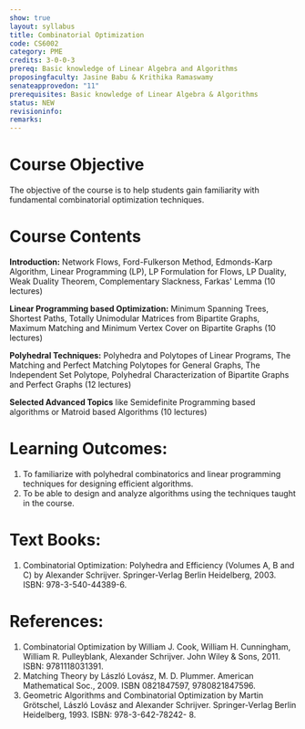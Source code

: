 ```yaml
---
show: true
layout: syllabus
title: Combinatorial Optimization
code: CS6002
category: PME
credits: 3-0-0-3
prereq: Basic knowledge of Linear Algebra and Algorithms
proposingfaculty: Jasine Babu & Krithika Ramaswamy
senateapprovedon: "11"
prerequisites: Basic knowledge of Linear Algebra & Algorithms
status: NEW
revisioninfo:
remarks:
---
```


# Course Objective
The objective of the course is to help students gain familiarity with
fundamental combinatorial optimization techniques.

# Course Contents

**Introduction:** Network Flows, Ford-Fulkerson Method, Edmonds-Karp Algorithm, Linear Programming (LP), LP Formulation for Flows, LP Duality, Weak Duality Theorem, Complementary Slackness, Farkas' Lemma (10 lectures) 

**Linear Programming based Optimization:** Minimum Spanning Trees, Shortest Paths, Totally Unimodular Matrices from Bipartite Graphs, Maximum Matching and Minimum Vertex Cover on Bipartite Graphs  (10 lectures)

**Polyhedral Techniques:** Polyhedra and Polytopes of Linear Programs, The Matching and Perfect Matching Polytopes for General Graphs, The Independent Set Polytope, Polyhedral Characterization of Bipartite Graphs and Perfect Graphs  (12 lectures) 

**Selected Advanced Topics** like Semidefinite Programming based algorithms or Matroid based Algorithms  (10 lectures)

# Learning Outcomes:

1.  To familiarize with polyhedral combinatorics and linear programming
    techniques for designing efficient algorithms.
2.  To be able to design and analyze algorithms using the techniques
    taught in the course.

# Text Books:

1. Combinatorial Optimization: Polyhedra and Efficiency (Volumes A, B
and C) by Alexander Schrijver. Springer-Verlag Berlin Heidelberg, 2003.
ISBN: 978-3-540-44389-6.

# References:
1.  Combinatorial Optimization by William J. Cook, William H.
    Cunningham, William R. Pulleyblank, Alexander Schrijver. John Wiley
    & Sons, 2011. ISBN: 9781118031391.
2.  Matching Theory by László Lovász, M. D. Plummer. American
    Mathematical Soc., 2009. ISBN 0821847597, 9780821847596.
3.  Geometric Algorithms and Combinatorial Optimization by Martin
    Grötschel, László Lovász and Alexander Schrijver. Springer-Verlag
    Berlin Heidelberg, 1993. ISBN: 978-3-642-78242- 8.


